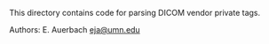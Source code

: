 This directory contains code for parsing DICOM vendor private tags.

Authors: E. Auerbach <eja@umn.edu>
